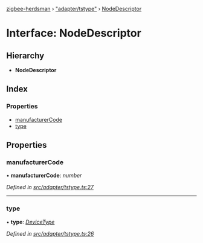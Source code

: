 [zigbee-herdsman](../README.md) › ["adapter/tstype"](../modules/_adapter_tstype_.md) › [NodeDescriptor](_adapter_tstype_.nodedescriptor.md)

# Interface: NodeDescriptor

## Hierarchy

* **NodeDescriptor**

## Index

### Properties

* [manufacturerCode](_adapter_tstype_.nodedescriptor.md#manufacturercode)
* [type](_adapter_tstype_.nodedescriptor.md#type)

## Properties

###  manufacturerCode

• **manufacturerCode**: *number*

*Defined in [src/adapter/tstype.ts:27](https://github.com/Koenkk/zigbee-herdsman/blob/293b172/src/adapter/tstype.ts#L27)*

___

###  type

• **type**: *[DeviceType](../modules/_adapter_tstype_.md#devicetype)*

*Defined in [src/adapter/tstype.ts:26](https://github.com/Koenkk/zigbee-herdsman/blob/293b172/src/adapter/tstype.ts#L26)*

